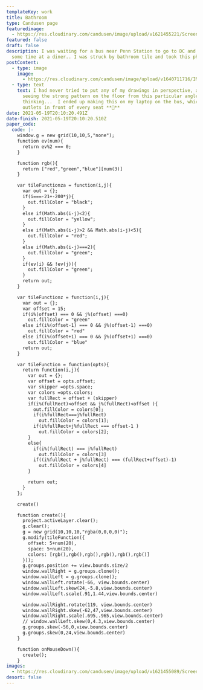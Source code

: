 ```yaml
---
templateKey: work
title: Bathroom
type: Candusen page
featuredimage:
  - https://res.cloudinary.com/candusen/image/upload/v1621455221/Screen_Shot_2021-05-19_at_4.13.28_PM_uy19mz.png
featured: false
draft: false
description: I was waiting for a bus near Penn Station to go to DC and killed
  some time at a diner.. I was struck by bathroom tile and took this photo.
postContent:
  - type: image
    image:
      - https://res.cloudinary.com/candusen/image/upload/v1640711716/IMG_1255_me3re9.heic
  - type: text
    text: I had never tried to put any of my drawings in perspective, and I guess
      seeing the strong pattern on the floor from this particular angle got me
      thinking...  I ended up making this on my laptop on the bus, which had
      outlets in front of every seat **🙏**
date: 2021-05-19T20:10:20.491Z
date-finish: 2021-05-19T20:10:20.510Z
paper_code:
  code: |-
    window.g = new grid(10,10,5,"none");
    function ev(num){
      return ev%2 === 0;
    }

    function rgb(){
      return ["red","green","blue"][num(3)]
    }

    var tileFunctionza = function(i,j){
      var out = {};
      if(i===-21+-200*j){
        out.fillColor = "black";
      }
      else if(Math.abs(i-j)<2){
        out.fillColor = "yellow";
      }
      else if(Math.abs(i-j)>2 && Math.abs(i-j)<5){
        out.fillColor = "red";
      }
      else if(Math.abs(i-j)===2){
        out.fillColor = "green";
      }
      if(ev(i) && !ev(j)){
        out.fillColor = "green";
      }
      return out;
    }

    var tileFunctionz = function(i,j){
      var out = {};
      var offset = 15;
      if(i%(offset) === 0 && j%(offset) ===0)
        out.fillColor = "green"
      else if(i%(offset-1) === 0 && j%(offset-1) ===0)
        out.fillColor = "red"
      else if(i%(offset+1) === 0 && j%(offset+1) ===0)
        out.fillColor = "blue"
      return out;
    }

    var tileFunction = function(opts){
      return function(i,j){
        var out = {};
        var offset = opts.offset;
        var skipper =opts.space;
        var colors =opts.colors;
        var fullRect = offset + (skipper)
        if(i%(fullRect)<offset && j%(fullRect)<offset ){
          out.fillColor = colors[0];
          if(i%fullRect===j%fullRect)
            out.fillColor = colors[1];
          if(i%fullRect+j%fullRect === offset-1 )
            out.fillColor = colors[2];
        }
        else{
          if(i%(fullRect) === j%fullRect)
            out.fillColor = colors[3]
          if((i%fullRect + j%fullRect) === (fullRect+offset)-1)
            out.fillColor = colors[4]
        }

        return out;
      }
    };

    create()

    function create(){
      project.activeLayer.clear();
      g.clear();
      g = new grid(10,10,10,"rgba(0,0,0,0)");
      g.modify(tileFunction({
        offset: 5+num(20),
        space: 5+num(20),
        colors: [rgb(),rgb(),rgb(),rgb(),rgb(),rgb()]
      }));
      g.groups.position += view.bounds.size/2
      window.wallRight = g.groups.clone();
      window.wallLeft = g.groups.clone();
      window.wallLeft.rotate(-66, view.bounds.center)
      window.wallLeft.skew(24,-5.8,view.bounds.center)
      window.wallLeft.scale(.91,1.44,view.bounds.center)

      window.wallRight.rotate(119, view.bounds.center)
      window.wallRight.skew(-62,47,view.bounds.center)
      window.wallRight.scale(.695,.965,view.bounds.center)
      // window.wallLeft.skew(0,4.3,view.bounds.center)
      g.groups.skew(-56,0,view.bounds.center)
      g.groups.skew(0,24,view.bounds.center)
    }

    function onMouseDown(){
      create();
    }
images:
  - https://res.cloudinary.com/candusen/image/upload/v1621455089/Screen_Shot_2021-05-19_at_4.11.17_PM_aivx3e.png
desort: false
---
```

